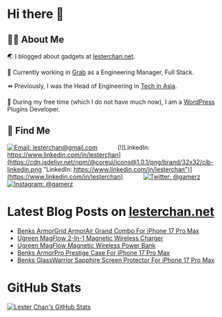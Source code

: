 # Hi there 👋

## 👨‍💻 About Me

🌏 I blogged about gadgets at [lesterchan.net](https://lesterchan.net).

🥞 Currently working in [Grab](https://grab.com) as a Engineering Manager, Full Stack.

⏪ Previously, I was the Head of Engineering in [Tech in Asia](https://www.techinasia.com).

🔌 During my free time (which I do not have much now), I am a [WordPress](https://wordpress.org) Plugins Developer.

## 🔎 Find Me

[![Email: lesterchan@gmail.com](https://cdn.jsdelivr.net/npm/@coreui/icons@1.0.1/png/brand/32x32/cib-gmail.png "Email: lesterchan@gmail.com")](mailto:lesterchan@gmail.com)
&nbsp;&nbsp;&nbsp;&nbsp;&nbsp;&nbsp;&nbsp;&nbsp;&nbsp;&nbsp;
[![LinkedIn: https://www.linkedin.com/in/lesterchan](https://cdn.jsdelivr.net/npm/@coreui/icons@1.0.1/png/brand/32x32/cib-linkedin.png "LinkedIn: https://www.linkedin.com/in/lesterchan")](https://www.linkedin.com/in/lesterchan)
&nbsp;&nbsp;&nbsp;&nbsp;&nbsp;&nbsp;&nbsp;&nbsp;&nbsp;&nbsp;
[![Twitter: @gamerz](https://cdn.jsdelivr.net/npm/@coreui/icons@1.0.1/png/brand/32x32/cib-twitter.png "Twitter: @gamerz")](https://twitter.com/gamerz)
&nbsp;&nbsp;&nbsp;&nbsp;&nbsp;&nbsp;&nbsp;&nbsp;&nbsp;&nbsp;
[![Instagram: @gamerz](https://cdn.jsdelivr.net/npm/@coreui/icons@1.0.1/png/brand/32x32/cib-instagram.png "Instagram: @gamerz")](https://instagram.com/gamerz)

# Latest Blog Posts on [lesterchan.net](https://lesterchan.net)

<!-- BLOG-POST-LIST:START -->
- [Benks ArmorGrid ArmorAir Grand Combo For iPhone 17 Pro Max](https://lesterchan.net/blog/2025/10/13/benks-armorgrid-armorair-grand-combo-for-iphone-17-pro-max/)
- [Ugreen MagFlow 2-In-1 Magnetic Wireless Charger](https://lesterchan.net/blog/2025/10/06/ugreen-magflow-2-in-1-magnetic-wireless-charger/)
- [Ugreen MagFlow Magnetic Wireless Power Bank](https://lesterchan.net/blog/2025/09/29/ugreen-magflow-magnetic-wireless-power-bank/)
- [Benks ArmorPro Prestige Case For iPhone 17 Pro Max](https://lesterchan.net/blog/2025/09/22/benks-armorpro-prestige-case-for-iphone-17-pro-max/)
- [Benks GlassWarrior Sapphire Screen Protector For iPhone 17 Pro Max](https://lesterchan.net/blog/2025/09/20/benks-glasswarrior-sapphire-screen-protector-for-iphone-17-pro-max/)
<!-- BLOG-POST-LIST:END -->

# GitHub Stats

[![Lester Chan's GitHub Stats](https://github-readme-stats.vercel.app/api?username=lesterchan&show_icons=true&theme=transparent&private=true&include_all_commits=true "Lester Chan's GitHub Stats")](https://github.com/lesterchan)
